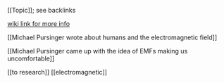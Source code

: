 [[Topic]]; see backlinks

[wiki link for more info](https://en.m.wikipedia.org/wiki/Michael_Persinger)

[[Michael Pursinger wrote about humans and the electromagnetic field]]

[[Michael Pursinger came up with the idea of EMFs making us uncomfortable]]

[[to research]]
[[electromagnetic]]